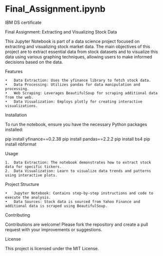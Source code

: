# Final_Assignment.ipynb
 IBM DS certificate

Final Assignment: Extracting and Visualizing Stock Data

This Jupyter Notebook is part of a data science project focused on extracting and visualizing stock market data. The main objectives of this project are to extract essential data from stock datasets and to visualize this data using various graphing techniques, allowing users to make informed decisions based on the data.

Features

	•	Data Extraction: Uses the yfinance library to fetch stock data.
	•	Data Processing: Utilizes pandas for data manipulation and processing.
	•	Web Scraping: Leverages BeautifulSoup for scraping additional data from the web.
	•	Data Visualization: Employs plotly for creating interactive visualizations.

Installation

To run the notebook, ensure you have the necessary Python packages installed:

pip install yfinance==0.2.38
pip install pandas==2.2.2
pip install bs4
pip install nbformat


Usage

	1.	Data Extraction: The notebook demonstrates how to extract stock data for specific tickers.
	2.	Data Visualization: Learn to visualize data trends and patterns using interactive plots.

Project Structure

	•	Jupyter Notebook: Contains step-by-step instructions and code to execute the analysis.
	•	Data Sources: Stock data is sourced from Yahoo Finance and additional data is scraped using BeautifulSoup.

Contributing

Contributions are welcome! Please fork the repository and create a pull request with your improvements or suggestions.

License

This project is licensed under the MIT License.

